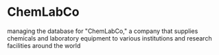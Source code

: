 # ChemLabCo
managing the database for "ChemLabCo," a company that supplies chemicals and laboratory equipment to various institutions and research facilities around the world
